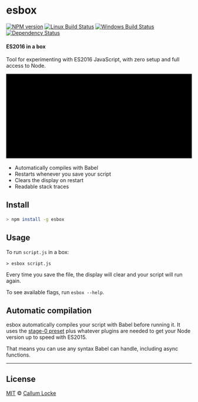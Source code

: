 # esbox

[![NPM version][npm-image]][npm-url] [![Linux Build Status][travis-image]][travis-url] [![Windows Build Status][appveyor-image]][appveyor-url] [![Dependency Status][depstat-image]][depstat-url]

#### ES2016 in a box

Tool for experimenting with ES2016 JavaScript, with zero setup and full access to Node.

![demo-gif]

- Automatically compiles with Babel
- Restarts whenever you save your script
- Clears the display on restart
- Readable stack traces

## Install

```sh
> npm install -g esbox
```

## Usage

To run `script.js` in a box:

```ssh
> esbox script.js
```

Every time you save the file, the display will clear and your script will run again.

To see available flags, run `esbox --help`.

## Automatic compilation

esbox automatically compiles your script with Babel before running it. It uses the [stage-0 preset](http://babeljs.io/docs/plugins/preset-stage-0/) plus whatever plugins are needed to get your Node version up to speed with ES2015.

That means you can use any syntax Babel can handle, including async functions.

---

## License

[MIT](./LICENSE) © [Callum Locke](https://twitter.com/callumlocke)

[demo-gif]: demo.gif

[npm-url]: https://npmjs.org/package/esbox
[npm-image]: https://img.shields.io/npm/v/esbox.svg?style=flat-square

[travis-url]: https://travis-ci.org/callumlocke/esbox
[travis-image]: https://img.shields.io/travis/callumlocke/esbox.svg?style=flat-square&label=Linux

[appveyor-url]: https://ci.appveyor.com/project/callumlocke/esbox
[appveyor-image]: https://img.shields.io/appveyor/ci/callumlocke/esbox/master.svg?style=flat-square&label=Windows

[depstat-url]: https://david-dm.org/callumlocke/esbox
[depstat-image]: https://img.shields.io/david/callumlocke/esbox.svg?style=flat-square
